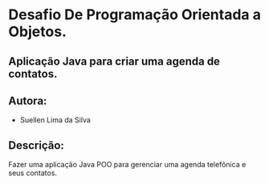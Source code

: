 # Desafio De Programação Orientada a Objetos.
## Aplicação Java para criar uma agenda de contatos.

## Autora:
* Suellen Lima da Silva

## Descrição:
 Fazer uma aplicação Java POO para gerenciar uma agenda telefônica e seus contatos.